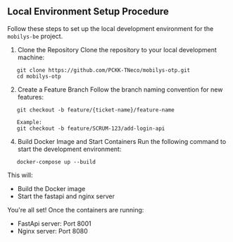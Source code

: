 ##  Local Environment Setup Procedure

Follow these steps to set up the local development environment for the `mobilys-be` project.

1. Clone the Repository
   Clone the repository to your local development machine:
```
   git clone https://github.com/PCKK-TNeco/mobilys-otp.git
   cd mobilys-otp
```

2. Create a Feature Branch
   Follow the branch naming convention for new features:
```
   git checkout -b feature/{ticket-name}/feature-name

   Example:
   git checkout -b feature/SCRUM-123/add-login-api
```


4. Build Docker Image and Start Containers
   Run the following command to start the development environment:
```
   docker-compose up --build
```

   This will:
   - Build the Docker image
   - Start the fastapi and nginx server

 You're all set! Once the containers are running:
- FastApi server: Port 8001 
- Nginx server: Port 8080
